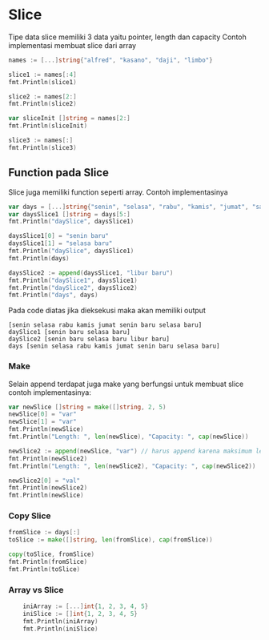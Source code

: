 # Slice

Tipe data slice memiliki 3 data yaitu pointer, length dan capacity
Contoh implementasi membuat slice dari array
```go
names := [...]string{"alfred", "kasano", "daji", "limbo"}

slice1 := names[:4]
fmt.Println(slice1)

slice2 := names[2:]
fmt.Println(slice2)

var sliceInit []string = names[2:]
fmt.Println(sliceInit)

slice3 := names[:]
fmt.Println(slice3)
```
## Function pada Slice
Slice juga memiliki function seperti array. Contoh implementasinya
```go
var days = [...]string{"senin", "selasa", "rabu", "kamis", "jumat", "sabtu", "minggu"}
var daysSlice1 []string = days[5:]
fmt.Println("daySlice", daysSlice1)

daysSlice1[0] = "senin baru"
daysSlice1[1] = "selasa baru"
fmt.Println("daySlice", daysSlice1)
fmt.Println(days)

daysSlice2 := append(daysSlice1, "libur baru")
fmt.Println("daySlice1", daysSlice1)
fmt.Println("daySlice2", daysSlice2)
fmt.Println("days", days)
```
Pada code diatas jika dieksekusi maka akan memiliki output
```shell
[senin selasa rabu kamis jumat senin baru selasa baru]
daySlice1 [senin baru selasa baru]
daySlice2 [senin baru selasa baru libur baru]
days [senin selasa rabu kamis jumat senin baru selasa baru]
```
### Make
Selain append terdapat juga make yang berfungsi untuk membuat slice
contoh implementasinya:
```go
var newSlice []string = make([]string, 2, 5)
newSlice[0] = "var"
newSlice[1] = "var"
fmt.Println(newSlice)
fmt.Println("Length: ", len(newSlice), "Capacity: ", cap(newSlice))

newSlice2 := append(newSlice, "var") // harus append karena maksimum len
fmt.Println(newSlice2)
fmt.Println("Length: ", len(newSlice2), "Capacity: ", cap(newSlice2))

newSlice2[0] = "val"
fmt.Println(newSlice2)
fmt.Println(newSlice)
```

### Copy Slice
```go
fromSlice := days[:]
toSlice := make([]string, len(fromSlice), cap(fromSlice))

copy(toSlice, fromSlice)
fmt.Println(fromSlice)
fmt.Println(toSlice)
```

### Array vs Slice
```go
	iniArray := [...]int{1, 2, 3, 4, 5}
	iniSlice := []int{1, 2, 3, 4, 5}
	fmt.Println(iniArray)
	fmt.Println(iniSlice)
```